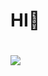 # HI👋

#
<img src="https://img.shields.io/badge/LinkedIn-0A66C2?style=flat-square&logo=LinkedIn&logoColor=Blue&link=https://www.linkedin.com/in/sehyun-park-a5377029b/"/>
